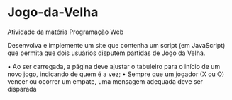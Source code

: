 # Jogo-da-Velha
Atividade da matéria Programação Web 

Desenvolva e implemente um site que contenha um script (em JavaScript) que permita que dois usuários disputem partidas de Jogo da Velha.

• Ao ser carregada, a página deve ajustar o tabuleiro para o início de um novo jogo, indicando de quem é a vez; 
• Sempre que um jogador (X ou O) vencer ou ocorrer um empate, uma mensagem adequada deve ser disparada
